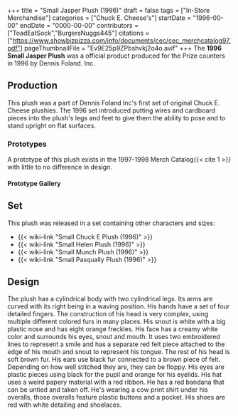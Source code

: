 +++
title = "Small Jasper Plush (1996)"
draft = false
tags = ["In-Store Merchandise"]
categories = ["Chuck E. Cheese's"]
startDate = "1996-00-00"
endDate = "0000-00-00"
contributors = ["ToadEatSock","BurgersNuggs445"]
citations = ["https://www.showbizpizza.com/info/documents/cec/cec_merchcatalog97.pdf"]
pageThumbnailFile = "Ev9E25p9ZPbshvkj2o4o.avif"
+++
The **1996 Small Jasper Plush** was a official product produced for the Prize counters in 1996 by Dennis Foland. Inc.

## Production

This plush was a part of Dennis Foland Inc's first set of original Chuck E. Cheese plushies.
The 1996 set introduced putting wires and cardboard pieces into the plush's legs and feet to give them the ability to pose and to stand upright on flat surfaces.

### Prototypes

A prototype of this plush exists in the 1997-1998 Merch Catalog{{< cite 1 >}} with little to no difference in design.

#### Prototype Gallery

## Set

This plush was released in a set containing other characters and sizes:

- {{< wiki-link "Small Chuck E Plush (1996)" >}}
- {{< wiki-link "Small Helen Plush (1996)" >}}
- {{< wiki-link "Small Munch Plush (1996)" >}}
- {{< wiki-link "Small Pasqually Plush (1996)" >}}

## Design

The plush has a cylindrical body with two cylindrical legs. Its arms are curved with its right being in a waving position. His hands have a set of four detailed fingers. The construction of his head is very complex, using multiple different colored furs in many places. His snout is white with a big plastic nose and has eight orange freckles. His face has a creamy white color and surrounds his eyes, snout and mouth. It uses two embroidered lines to represent a smile and has a separate red felt piece attached to the edge of his mouth and snout to represent his tongue. The rest of his head is soft brown fur. His ears use black fur connected to a brown piece of felt. Depending on how well stitched they are, they can be floppy. His eyes are plastic pieces using black for the pupil and orange for his eyelids.
His hat uses a weird papery material with a red ribbon. He has a red bandana that can be untied and taken off. He's wearing a cow print shirt under his overalls, those overalls feature plastic buttons and a pocket. His shoes are red with white detailing and shoelaces.
